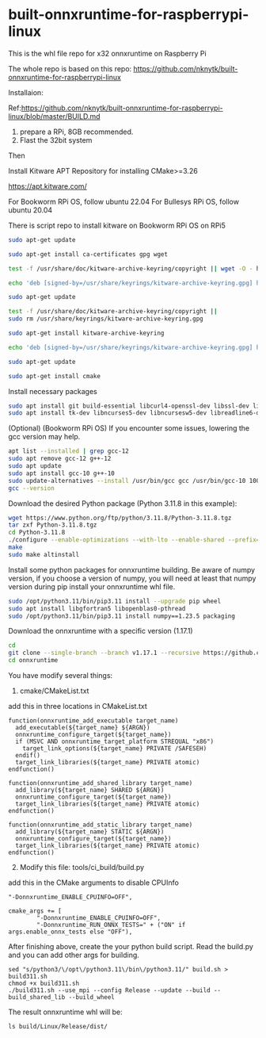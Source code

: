 # built-onnxruntime-for-raspberrypi-linux
This is the whl file repo for x32 onnxruntime on Raspberry Pi

The whole repo is based on this repo:
https://github.com/nknytk/built-onnxruntime-for-raspberrypi-linux

Installaion:

Ref:https://github.com/nknytk/built-onnxruntime-for-raspberrypi-linux/blob/master/BUILD.md

1. prepare a RPi, 8GB recommended. 
2. Flast the 32bit system

Then

Install Kitware APT Repository for installing CMake>=3.26

https://apt.kitware.com/

For Bookworm RPi OS, follow ubuntu 22.04
For Bullesys RPi OS, follow ubuntu 20.04

There is script repo to install kitware on Bookworm RPi OS on RPi5
```bash
sudo apt-get update

sudo apt-get install ca-certificates gpg wget

test -f /usr/share/doc/kitware-archive-keyring/copyright || wget -O - https://apt.kitware.com/keys/kitware-archive-latest.asc 2>/dev/null | gpg --dearmor - | sudo tee /usr/share/keyrings/kitware-archive-keyring.gpg >/dev/null

echo 'deb [signed-by=/usr/share/keyrings/kitware-archive-keyring.gpg] https://apt.kitware.com/ubuntu/ jammy main' | sudo tee /etc/apt/sources.list.d/kitware.list >/dev/null

sudo apt-get update

test -f /usr/share/doc/kitware-archive-keyring/copyright ||
sudo rm /usr/share/keyrings/kitware-archive-keyring.gpg

sudo apt-get install kitware-archive-keyring

echo 'deb [signed-by=/usr/share/keyrings/kitware-archive-keyring.gpg] https://apt.kitware.com/ubuntu/ jammy-rc main' | sudo tee -a /etc/apt/sources.list.d/kitware.list >/dev/null

sudo apt-get update

sudo apt-get install cmake
```

Install necessary packages
```bash
sudo apt install git build-essential libcurl4-openssl-dev libssl-dev libatlas-base-dev 
sudo apt install tk-dev libncurses5-dev libncursesw5-dev libreadline6-dev libdb5.3-dev libgdbm-dev libsqlite3-dev libssl-dev libbz2-dev libexpat1-dev liblzma-dev zlib1g-dev libffi-dev libv4l-dev
```

(Optional) (Bookworm RPi OS) If you encounter some issues, lowering the gcc version may help. 
```bash
apt list --installed | grep gcc-12
sudo apt remove gcc-12 g++-12
sudo apt update
sudo apt install gcc-10 g++-10
sudo update-alternatives --install /usr/bin/gcc gcc /usr/bin/gcc-10 100 --slave /usr/bin/g++ g++ /usr/bin/g++-10 --slave /usr/bin/gcov gcov /usr/bin/gcov-10
gcc --version
```
Download the desired Python package (Python 3.11.8 in this example):

```bash
wget https://www.python.org/ftp/python/3.11.8/Python-3.11.8.tgz
tar zxf Python-3.11.8.tgz
cd Python-3.11.8
./configure --enable-optimizations --with-lto --enable-shared --prefix=/opt/python3.8 LDFLAGS=-Wl,-rpath,/opt/python3.8/lib
make
sudo make altinstall
```

Install some python packages for onnxruntime building. Be aware of numpy version, if you choose a version of numpy, you will need at least that numpy version during pip install your onnxruntime whl file.
```bash
sudo /opt/python3.11/bin/pip3.11 install --upgrade pip wheel
sudo apt install libgfortran5 libopenblas0-pthread
sudo /opt/python3.11/bin/pip3.11 install numpy==1.23.5 packaging
```
Download the onnxruntime with a specific version (1.17.1)
```bash
cd
git clone --single-branch --branch v1.17.1 --recursive https://github.com/Microsoft/onnxruntime onnxruntime
cd onnxruntime
```

You have modify several things:
1. cmake/CMakeList.txt

add this in three locations in CMakeList.txt

```
function(onnxruntime_add_executable target_name)
  add_executable(${target_name} ${ARGN})
  onnxruntime_configure_target(${target_name})
  if (MSVC AND onnxruntime_target_platform STREQUAL "x86")
    target_link_options(${target_name} PRIVATE /SAFESEH)
  endif()
  target_link_libraries(${target_name} PRIVATE atomic)
endfunction()
```

```
function(onnxruntime_add_shared_library target_name)
  add_library(${target_name} SHARED ${ARGN})
  onnxruntime_configure_target(${target_name})
  target_link_libraries(${target_name} PRIVATE atomic)
endfunction()
```

```
function(onnxruntime_add_static_library target_name)
  add_library(${target_name} STATIC ${ARGN})
  onnxruntime_configure_target(${target_name})
  target_link_libraries(${target_name} PRIVATE atomic)
endfunction()
```

2. Modify this file: tools/ci_build/build.py

add this in the CMake arguments to disable CPUInfo
```
"-Donnxruntime_ENABLE_CPUINFO=OFF",
```

```
cmake_args += [
        "-Donnxruntime_ENABLE_CPUINFO=OFF",
        "-Donnxruntime_RUN_ONNX_TESTS=" + ("ON" if args.enable_onnx_tests else "OFF"),
```

After finishing above, create the your python build script. Read the build.py and you can add other args for building. 
```
sed "s/python3/\/opt\/python3.11\/bin\/python3.11/" build.sh > build311.sh
chmod +x build311.sh
./build311.sh --use_mpi --config Release --update --build --build_shared_lib --build_wheel
```


The result onnxruntime whl will be:
```
ls build/Linux/Release/dist/
```